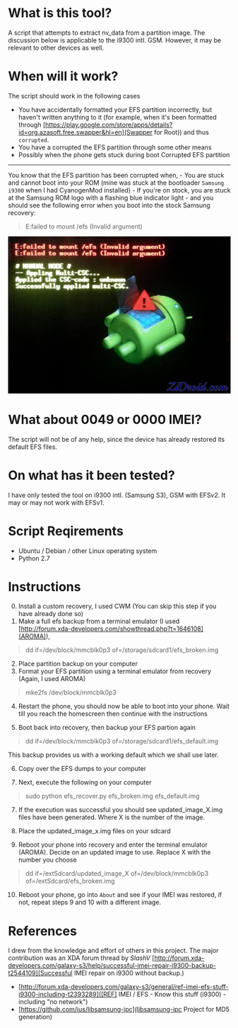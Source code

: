 What is this tool?
==================
A script that attempts to extract nv_data from a 
partition image. 
The discussion below is applicable to the i9300 intl. GSM. 
However, it may be relevant to other devices as well.

When will it work?
==================
The script should work in the following cases
- You have accidentally formatted your EFS partition incorrectly, but haven't written
anything to it (for example, when it's been formatted through 
[https://play.google.com/store/apps/details?id=org.azasoft.free.swapper&hl=en](Swapper for Root)) and thus `corrupted`.
- You have a corrupted the EFS partition through some other means
- Possibly when the phone gets stuck during boot 
Corrupted EFS partition
--------------------------------
You know that the EFS partition has been corrupted when,
    - You are stuck and cannot boot into your ROM  (mine was stuck at the bootloader `Samsung i9300` when I had CyanogenMod installed)
    - If you're on stock, you are stuck at the Samsung ROM logo with a flashing blue indicator light 
    - and you should see the following error when you boot into the stock Samsung recovery:

>
> E:failed to mount /efs (Invalid argument)
>

![EFS mount failure](mount_efs.jpg)

What about 0049 or 0000 IMEI?
=============================
The script will not be of any help, since the device has already restored
its default EFS files. 

On what has it been tested?
===========================
I have only tested the tool on i9300 intl. (Samsung S3), GSM
with EFSv2. It may or may not work with EFSv1.

Script Reqirements
==================
- Ubuntu / Debian / other Linux operating system
- Python 2.7

Instructions
=============
0. Install a custom recovery, I used CWM (You can skip this step if you have already done so)
1. Make a full efs backup from a terminal emulator (I used [http://forum.xda-developers.com/showthread.php?t=1646108](AROMA)), 

>
> dd if=/dev/block/mmcblk0p3 of=/storage/sdcard1/efs_broken.img
>

2. Place partition backup on your computer
3. Format your EFS partition using a terminal emulator from recovery (Again, I used AROMA)

>
> mke2fs /dev/block/mmcblk0p3
>

4. Restart the phone, you should now be able to boot into your phone.
   Wait till you reach the homescreen then continue with the instructions

5. Boot back into recovery, then backup your EFS partion again

>
> dd if=/dev/block/mmcblk0p3 of=/storage/sdcard1/efs_default.img
>

This backup provides us with a working default which we shall use later.

6. Copy over the EFS dumps to your computer 

6. Next, execute the following on your computer

>
> sudo python efs_recover.py efs_broken.img efs_default.img
>

7. If the execution was successful you should see updated_image_X.img files have been
generated. Where X is the number of the image.

8. Place the updated_image_x.img files on your sdcard

9. Reboot your phone into recovery and enter the terminal emulator (AROMA). Decide on an updated image to
use. Replace X with the number you choose

>
> dd if=/extSdcard/updated_image_X of=/dev/block/mmcblk0p3 of=/extSdcard/efs_broken.img
>

10. Reboot your phone, go into `About` and see if your IMEI was restored, if not, repeat steps 9 and 10 with a
different image.

References 
==========
I drew from the knowledge and effort of others in this project. The major contribution was an XDA forum
thread by *SlashV* [http://forum.xda-developers.com/galaxy-s3/help/successful-imei-repair-i9300-backup-t2544109](Successful IMEI repair on i9300 without backup.) 

- [http://forum.xda-developers.com/galaxy-s3/general/ref-imei-efs-stuff-i9300-including-t2393289]([REF] IMEI / EFS - Know this stuff (i9300) - including "no network")
- [https://github.com/ius/libsamsung-ipc](libsamsung-ipc Project for MD5 generation)
 
